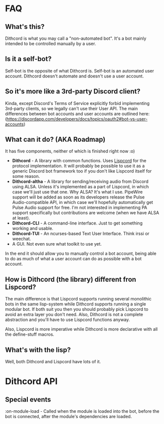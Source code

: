 FAQ
===

What's this?
------------

Dithcord is what you may call a "non-automated bot". It's a bot mainly intended to be controlled manually by a user.

Is it a self-bot?
-----------------

Self-bot is the opposite of what Dithcord is. Self-bot is an automated user account. Dithcord doesn't automate and doesn't use a user account.

So it's more like a 3rd-party Discord client?
---------------------------------------------

Kinda, except Discord's Terms of Service explicitly forbid implementing 3rd-party clients, so we legally can't use their User API. The main differences between bot accounts and user accounts are outlined here: (https://discordapp.com/developers/docs/topics/oauth2#bot-vs-user-accounts)

What can it do? (AKA Roadmap)
-----------------------------

It has five components, neither of which is finished right now :o)

* **Dithcord** - A library with common functions. Uses [Lispcord](https://github.com/lispcord/lispcord) for the protocol implementation. It will probably be possible to use it as a generic Discord bot framework too if you don't like Lispcord itself for some reason.
* **Dithcord-altha** - A library for sending/receiving audio from Discord using ALSA. Unless it's implemented as a part of Lispcord, in which case we'll just use that one. Why ALSA? It's what I use. PipeWire support will be added as soon as its developers release the Pulse Audio-compatible API, in which case we'll hopefully automatically get Pulse Audio support for free. I'm not interested in implementing PA support specifically but contributions are welcome (when we have ALSA at least).
* **Dithcord-CLI** - A command-line interface. Just to get something working and usable.
* **Dithcord-TUI** - An ncurses-based Text User Interface. Think irssi or weechat.
* A GUI. Not even sure what toolkit to use yet.

In the end it should allow you to manually control a bot account, being able to do as much of what a user account can do as possible with a bot account.

How is Dithcord (the library) different fron Lispcord?
------------------------------------------------------

The main difference is that Lispcord supports running several monolithic bots in the same lisp-system while Dithcord supports running a single modular bot. If both suit you then you should probably pick Lispcord to avoid an extra layer you don't need. Also, Dithcord is not a complete abstraction and you'll have to use Lispcord functions anyway.

Also, Lispcord is more imperative while Dithcord is more declarative with all the define-stuff macros.

What's with the lisp?
---------------------

Well, both Dithcord and Lispcord have lots of it.

Dithcord API
============

Special events
----------------

:on-module-load - Called when the module is loaded into the bot, before the bot is connected, after the module's dependencies are loaded.